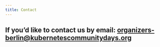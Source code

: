 ```yaml
---
title: Contact
---
```


## If you’d like to contact us by email: organizers-berlin@kubernetescommunitydays.org
